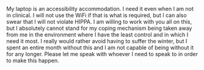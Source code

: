 My laptop is an accessibility accommodation. I need it even when I am not in clinical. I will not use the WiFi if that is what is required, but I can also swear that I will not violate HIPPA. I am willing to work with you all on this, but I absolutely cannot stand for my coping mechanism being taken away from me in the environment where I have the least control and in which I need it most. I really would rather avoid having to suffer the winter, but I spent an entire month without this and I am not capable of being without it for any longer. Please let me speak with whoever I need to speak to in order to make this happen.